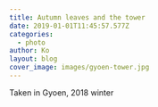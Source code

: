 ```yaml
---
title: Autumn leaves and the tower
date: 2019-01-01T11:45:57.577Z
categories:
  - photo
author: Ko
layout: blog
cover_image: images/gyoen-tower.jpg
---
```

Taken in Gyoen, 2018 winter
